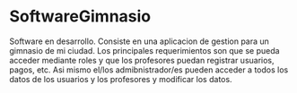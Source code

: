 # SoftwareGimnasio
Software en desarrollo. Consiste en una aplicacion de gestion para un gimnasio de mi ciudad. Los principales requerimientos son que se pueda acceder mediante roles y que los profesores puedan registrar usuarios, pagos, etc. Asi mismo el/los admibnistrador/es pueden acceder a todos los datos de los usuarios y los profesores y modificar los datos.
